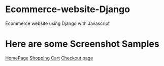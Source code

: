 Ecommerce-website-Django
========================
Ecommerce website using Django with Javascript


Here are some Screenshot Samples
================================

[HomePage](/images/img1.png)
[Shopping Cart](/images/img2.png)
[Checkout page](/images/img3.png)
